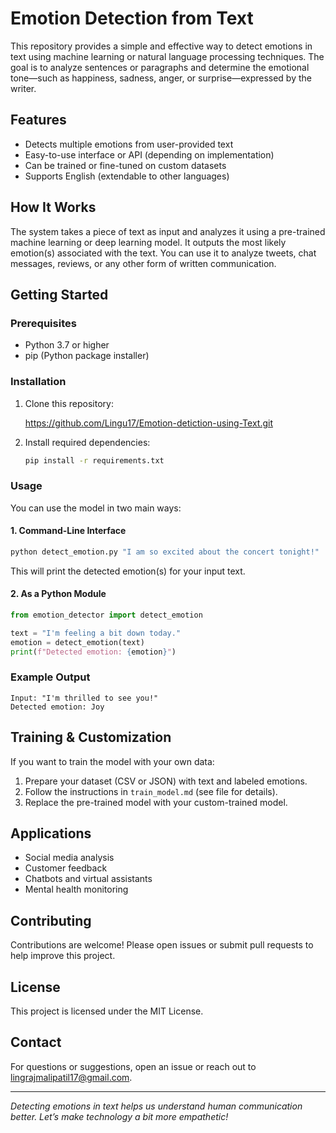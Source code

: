 # Emotion Detection from Text

This repository provides a simple and effective way to detect emotions in text using machine learning or natural language processing techniques. The goal is to analyze sentences or paragraphs and determine the emotional tone—such as happiness, sadness, anger, or surprise—expressed by the writer.

## Features

- Detects multiple emotions from user-provided text
- Easy-to-use interface or API (depending on implementation)
- Can be trained or fine-tuned on custom datasets
- Supports English (extendable to other languages)

## How It Works

The system takes a piece of text as input and analyzes it using a pre-trained machine learning or deep learning model. It outputs the most likely emotion(s) associated with the text. You can use it to analyze tweets, chat messages, reviews, or any other form of written communication.

## Getting Started

### Prerequisites

- Python 3.7 or higher
- pip (Python package installer)

### Installation

1. Clone this repository:

   https://github.com/Lingu17/Emotion-detiction-using-Text.git

2. Install required dependencies:

    ```bash
    pip install -r requirements.txt
    ```

### Usage

You can use the model in two main ways:

#### 1. Command-Line Interface

```bash
python detect_emotion.py "I am so excited about the concert tonight!"
```
This will print the detected emotion(s) for your input text.

#### 2. As a Python Module

```python
from emotion_detector import detect_emotion

text = "I'm feeling a bit down today."
emotion = detect_emotion(text)
print(f"Detected emotion: {emotion}")
```

### Example Output

```
Input: "I'm thrilled to see you!"
Detected emotion: Joy
```

## Training & Customization

If you want to train the model with your own data:

1. Prepare your dataset (CSV or JSON) with text and labeled emotions.
2. Follow the instructions in `train_model.md` (see file for details).
3. Replace the pre-trained model with your custom-trained model.

## Applications

- Social media analysis
- Customer feedback
- Chatbots and virtual assistants
- Mental health monitoring

## Contributing

Contributions are welcome! Please open issues or submit pull requests to help improve this project.

## License

This project is licensed under the MIT License.

## Contact

For questions or suggestions, open an issue or reach out to lingrajmalipatil17@gmail.com.

---

*Detecting emotions in text helps us understand human communication better. Let’s make technology a bit more empathetic!*
